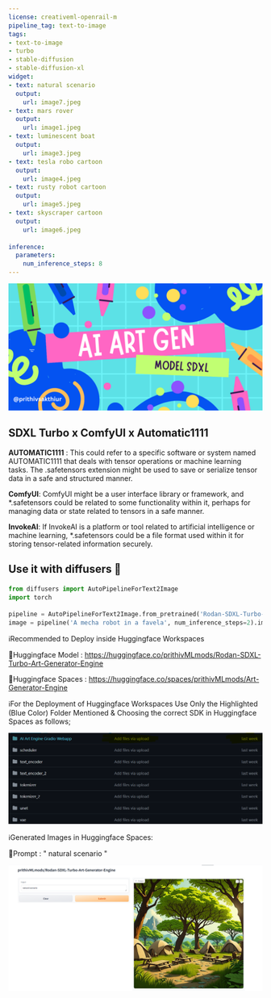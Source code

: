 ```yaml
---
license: creativeml-openrail-m
pipeline_tag: text-to-image
tags:
- text-to-image
- turbo
- stable-diffusion
- stable-diffusion-xl
widget:
- text: natural scenario 
  output:
    url: image7.jpeg
- text: mars rover
  output:
    url: image1.jpeg
- text: luminescent boat 
  output:
    url: image3.jpeg
- text: tesla robo cartoon
  output:
    url: image4.jpeg
- text: rusty robot cartoon
  output:
    url: image5.jpeg
- text: skyscraper cartoon
  output:
    url: image6.jpeg

inference:
  parameters:
    num_inference_steps: 8
---
```


![row01](Assets/8.png)


## SDXL Turbo  x  ComfyUI  x  Automatic1111

<Gallery />

**AUTOMATIC1111** : This could refer to a specific software or system named AUTOMATIC1111 that deals with tensor operations or machine learning tasks. The .safetensors extension might be used to save or serialize tensor data in a safe and structured manner.

**ComfyUI**: ComfyUI might be a user interface library or framework, and *.safetensors could be related to some functionality within it, perhaps for managing data or state related to tensors in a safe manner.

**InvokeAI**: If InvokeAI is a platform or tool related to artificial intelligence or machine learning, *.safetensors could be a file format used within it for storing tensor-related information securely.


## Use it with diffusers 🧨 
```python
from diffusers import AutoPipelineForText2Image
import torch
        
pipeline = AutoPipelineForText2Image.from_pretrained('Rodan-SDXL-Turbo-Art-Generator-Engine', torch_dtype=torch.float16).to('cuda')        
image = pipeline('A mecha robot in a favela', num_inference_steps=2).images[0]
```

ℹ️Recommended to Deploy inside Huggingface Workspaces

🚀Huggingface Model : https://huggingface.co/prithivMLmods/Rodan-SDXL-Turbo-Art-Generator-Engine

🚀Huggingface Spaces : https://huggingface.co/spaces/prithivMLmods/Art-Generator-Engine

ℹ️For the Deployment of Huggingface Workspaces Use Only the Highlighted (Blue Color) Folder Mentioned & Choosing the correct SDK in Huggingface Spaces as follows; 


![alt text](Assets/sx1.png)


ℹ️Generated Images in Huggingface Spaces: 

🔮Prompt : " natural scenario "

![alt text](Assets/sx2.png)

